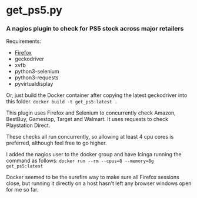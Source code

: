 # get_ps5.py

### A nagios plugin to check for PS5 stock across major retailers

Requirements:
* [Firefox](https://github.com/mozilla/geckodriver/releases)
* geckodriver
* xvfb
* python3-selenium
* python3-requests
* pyvirtualdisplay

Or, just build the Docker container after copying the latest geckodriver into this folder.
`docker build -t get_ps5:latest .`

This plugin uses Firefox and Selenium to concurrently check Amazon, BestBuy, Gamestop, Target and Walmart. It uses requests to check Playstation Direct.

These checks all run concurrently, so allowing at least 4 cpu cores is preferred, although feel free to go higher.

I added the nagios user to the docker group and have Icinga running the command as follows:
`docker run --rm --cpus=8 --memory=8g get_ps5:latest`

Docker seemed to be the surefire way to make sure all Firefox sessions close, but running it directly on a host hasn't left any browser windows open for me so far. 